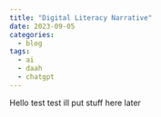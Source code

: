 ```yaml
---
title: "Digital Literacy Narrative"
date: 2023-09-05
categories:
  - blog
tags:
  - ai
  - daah
  - chatgpt
---
```


Hello test test ill put stuff here later